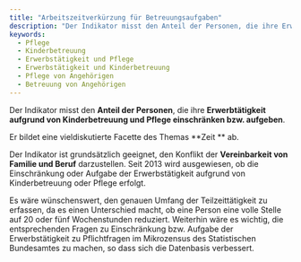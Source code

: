```yaml
---
title: "Arbeitszeitverkürzung für Betreuungsaufgaben"
description: "Der Indikator misst den Anteil der Personen, die ihre Erwerbtätigkeit aufgrund von Kinderbetreuung und Pflege einschränken bzw. aufgeben."
keywords:
  - Pflege
  - Kinderbetreuung
  - Erwerbstätigkeit und Pflege
  - Erwerbstätigkeit und Kinderbetreuung
  - Pflege von Angehörigen
  - Betreuung von Angehörigen
---
```

<!-- Prologue start -->

Der Indikator misst den **Anteil der Personen**, die ihre **Erwerbtätigkeit aufgrund von Kinderbetreuung und Pflege einschränken bzw. aufgeben**.

Er bildet eine vieldiskutierte Facette des Themas **Zeit ** ab. 

Der Indikator ist grundsätzlich geeignet, den Konflikt der **Vereinbarkeit von Familie und Beruf** darzustellen. Seit 2013 wird  ausgewiesen, ob die Einschränkung oder Aufgabe der Erwerbstätigkeit aufgrund von Kinderbetreuung oder Pflege erfolgt.

Es wäre wünschenswert, den genauen Umfang der Teilzeittätigkeit zu erfassen, da es einen Unterschied macht, ob eine Person eine volle Stelle auf 20 oder fünf Wochenstunden reduziert. Weiterhin wäre es wichtig, die entsprechenden Fragen zu Einschränkung bzw. Aufgabe der Erwerbstätigkeit zu Pflichtfragen im Mikrozensus des Statistischen Bundesamtes zu machen, so dass sich die Datenbasis verbessert.

<!-- Prologue end -->

<!--ChartList-->

